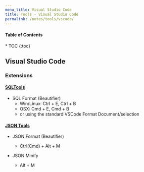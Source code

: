 ```yaml
---
menu_title: Visual Studio Code
title: Tools - Visual Studio Code
permalink: /notes/tools/vscode/
---
```


<h4>Table of Contents</h4>
* TOC
{:toc}

## Visual Studio Code

### Extensions

#### [SQLTools](https://marketplace.visualstudio.com/items?itemName=mtxr.sqltools)

* SQL Format (Beautifier)
  * Win/Linux: Ctrl + E, Ctrl + B
  * OSX: Cmd + E, Cmd + B
  * or using the standard VSCode Format Document/selection

#### [JSON Tools](https://marketplace.visualstudio.com/items?itemName=eriklynd.json-tools)

* JSON Format (Beautifier)
  * Ctrl(Cmd) + Alt + M

* JSON Minify
  * Alt + M

